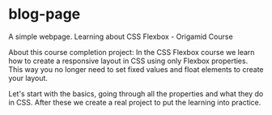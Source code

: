 # blog-page
A simple webpage.
Learning about CSS Flexbox - Origamid Course


About this course completion project:
In the CSS Flexbox course we learn how to create a responsive layout in CSS using only Flexbox properties. 
This way you no longer need to set fixed values and float elements to create your layout.

Let's start with the basics, going through all the properties and what they do in CSS. After these we create a real project to put the learning into practice. 
